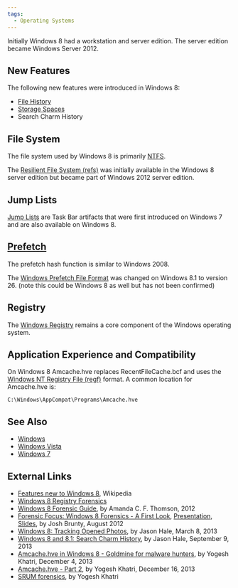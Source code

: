 ```yaml
---
tags:
  - Operating Systems
---
```

Initially Windows 8 had a workstation and server edition. The server
edition became Windows Server 2012.

## New Features

The following new features were introduced in Windows 8:

* [File History](windows_file_history.md)
* [Storage Spaces](windows_storage_spaces.md)
* Search Charm History

## File System

The file system used by Windows 8 is primarily [NTFS](ntfs.md).

The [Resilient File System (refs)](resilient_file_system_(refs).md) was
initially available in the Windows 8 server edition but became part of
Windows 2012 server edition.

## Jump Lists

[Jump Lists](jump_lists.md) are Task Bar artifacts that were
first introduced on Windows 7 and are also available on Windows 8.

## [Prefetch](prefetch.md)

The prefetch hash function is similar to Windows 2008.

The [Windows Prefetch File
Format](windows_prefetch_file_format.md) was changed on Windows
8.1 to version 26. (note this could be Windows 8 as well but has not
been confirmed)

## Registry

The [Windows Registry](windows_registry.md) remains a core
component of the Windows operating system.

## Application Experience and Compatibility

On Windows 8 Amcache.hve replaces RecentFileCache.bcf and uses the
[Windows NT Registry File (regf)](windows_nt_registry_file_(regf).md) format.
A common location for Amcache.hve is:

    C:\Windows\AppCompat\Programs\Amcache.hve

## See Also

* [Windows](windows.md)
* [Windows Vista](windows_vista.md)
* [Windows 7](windows_7.md)

## External Links

* [Features new to Windows 8](https://en.wikipedia.org/wiki/Features_new_to_Windows_8), Wikipedia
* [Windows 8 Registry Forensics](https://www.dataforensics.org/windows-8-file-history-forensics/)
* [Windows 8 Forensic Guide](https://elhacker.info/manuales/An%C3%A1lisis%20forense/thomson_windows-8-forensic-guide2.pdf),
  by Amanda C. F. Thomson, 2012
* [Forensic Focus: Windows 8 Forensics - A First Look](https://forensicfocus.com/Forums/viewtopic/t=9604/),
  [Presentation](https://www.youtube.com/watch?v=uhCooEz9FQshttp://www.youtube.com/watch?v=uhCooEz9FQs&feature=youtu.befeature=youtu.be),
  [Slides](https://forensicfocus.com/downloads/windows-8-forensics-josh-brunty.pdf),
  by Josh Brunty, August 2012
* [Windows 8: Tracking Opened Photos](https://dfstream.blogspot.com/2013/03/windows-8-tracking-opened-photos.html),
  by Jason Hale, March 8, 2013
* [Windows 8 and 8.1: Search Charm History](https://dfstream.blogspot.com/2013/09/windows-8-and-81-search-charm-history.html),
  by Jason Hale, September 9, 2013
* [Amcache.hve in Windows 8 - Goldmine for malware hunters](http://www.swiftforensics.com/2013/12/amcachehve-in-windows-8-goldmine-for.html),
  by Yogesh Khatri, December 4, 2013
* [Amcache.hve - Part 2](http://www.swiftforensics.com/2013/12/amcachehve-part-2.html), by
  Yogesh Khatri, December 16, 2013
* [SRUM forensics](https://files.sans.org/summit/Digital_Forensics_and_Incident_Response_Summit_2015/PDFs/Windows8SRUMForensicsYogeshKhatri.pdf),
  by Yogesh Khatri
